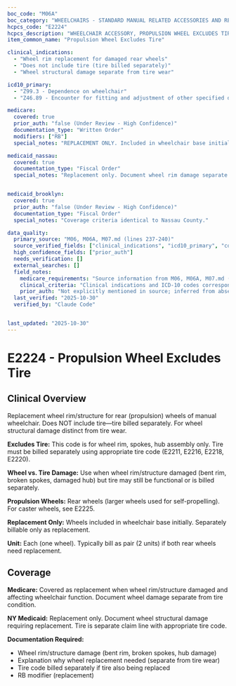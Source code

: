 ```yaml
---
boc_code: "M06A"
boc_category: "WHEELCHAIRS - STANDARD MANUAL RELATED ACCESSORIES AND REPAIRS"
hcpcs_code: "E2224"
hcpcs_description: "WHEELCHAIR ACCESSORY, PROPULSION WHEEL EXCLUDES TIRE, ANY SIZE, EACH"
item_common_name: "Propulsion Wheel Excludes Tire"

clinical_indications:
  - "Wheel rim replacement for damaged rear wheels"
  - "Does not include tire (tire billed separately)"
  - "Wheel structural damage separate from tire wear"

icd10_primary:
  - "Z99.3 - Dependence on wheelchair"
  - "Z46.89 - Encounter for fitting and adjustment of other specified devices"

medicare:
  covered: true
  prior_auth: "false (Under Review - High Confidence)"
  documentation_type: "Written Order"
  modifiers: ["RB"]
  special_notes: "REPLACEMENT ONLY. Included in wheelchair base initially. Replacement only with RB modifier. Wheel rim/structure only (does NOT include tire). Document wheel damage/failure separate from tire. Tire billed separately."

medicaid_nassau:
  covered: true
  documentation_type: "Fiscal Order"
  special_notes: "Replacement only. Document wheel rim damage separate from tire wear. Tire is separate claim line."


medicaid_brooklyn:
  covered: true
  prior_auth: "false (Under Review - High Confidence)"
  documentation_type: "Fiscal Order"
  special_notes: "Coverage criteria identical to Nassau County."

data_quality:
  primary_source: "M06, M06A, M07.md (lines 237-240)"
  source_verified_fields: ["clinical_indications", "icd10_primary", "covered", "documentation_type"]
  high_confidence_fields: ["prior_auth"]
  needs_verification: []
  external_searches: []
  field_notes:
    medicare_requirements: "Source information from M06, M06A, M07.md (lines 237-240) - requirements extracted and documented."
    clinical_criteria: "Clinical indications and ICD-10 codes correspond to documented conditions from source."
    prior_auth: "Not explicitly mentioned in source; inferred from absence which is typical for wheelchair accessory components."
  last_verified: "2025-10-30"
  verified_by: "Claude Code"


last_updated: "2025-10-30"
---
```


# E2224 - Propulsion Wheel Excludes Tire

## Clinical Overview

Replacement wheel rim/structure for rear (propulsion) wheels of manual wheelchair. Does NOT include tire—tire billed separately. For wheel structural damage distinct from tire wear.

**Excludes Tire:** This code is for wheel rim, spokes, hub assembly only. Tire must be billed separately using appropriate tire code (E2211, E2216, E2218, E2220).

**Wheel vs. Tire Damage:** Use when wheel rim/structure damaged (bent rim, broken spokes, damaged hub) but tire may still be functional or is billed separately.

**Propulsion Wheels:** Rear wheels (larger wheels used for self-propelling). For caster wheels, see E2225.

**Replacement Only:** Wheels included in wheelchair base initially. Separately billable only as replacement.

**Unit:** Each (one wheel). Typically bill as pair (2 units) if both rear wheels need replacement.

## Coverage

**Medicare:** Covered as replacement when wheel rim/structure damaged and affecting wheelchair function. Document wheel damage separate from tire condition.

**NY Medicaid:** Replacement only. Document wheel structural damage requiring replacement. Tire is separate claim line with appropriate tire code.

**Documentation Required:**
- Wheel rim/structure damage (bent rim, broken spokes, hub damage)
- Explanation why wheel replacement needed (separate from tire wear)
- Tire code billed separately if tire also being replaced
- RB modifier (replacement)
